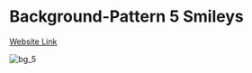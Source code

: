 # Background-Pattern 5 Smileys

[Website Link](https://background-emojis.netlify.app/)

![bg_5](https://user-images.githubusercontent.com/77884951/182768661-42dc8ee3-dbfd-4ca0-a7b1-e2439e8442ef.JPG)
